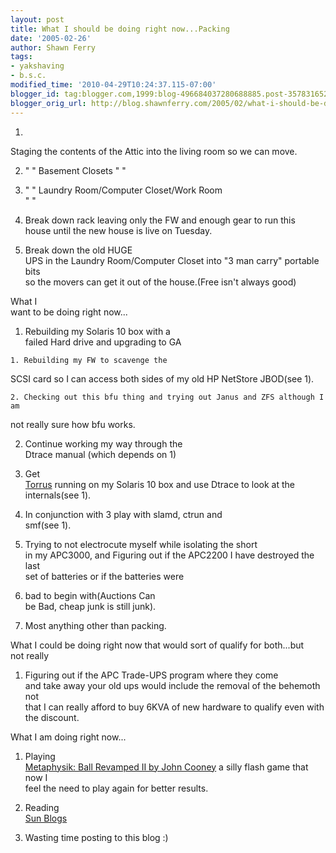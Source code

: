 ```yaml
---
layout: post
title: What I should be doing right now...Packing
date: '2005-02-26'
author: Shawn Ferry
tags:
- yakshaving
- b.s.c.
modified_time: '2010-04-29T10:24:37.115-07:00'
blogger_id: tag:blogger.com,1999:blog-496684037280688885.post-357831652802649900
blogger_orig_url: http://blog.shawnferry.com/2005/02/what-i-should-be-doing-right-nowpacking.html
---
```


  1.   
Staging the contents of the Attic into the living room so we can move.

  2. " " Basement Closets " "  

  3. " " Laundry Room/Computer Closet/Work Room   
" "  

  4. Break down rack leaving only the FW and enough gear to run this   
house until the new house is live on Tuesday.  

  5. Break down the old HUGE   
UPS in the Laundry Room/Computer Closet into "3 man carry" portable bits  
so the movers can get it out of the house.(Free isn't always good)

What I  
want to be doing right now...

  1. Rebuilding my Solaris 10 box with a   
failed Hard drive and upgrading to GA  

    1. Rebuilding my FW to scavenge the   
SCSI card so I can access both sides of my old HP NetStore JBOD(see 1).  

    2. Checking out this bfu thing and trying out Janus and ZFS although I am   
not really sure how bfu works.

  2. Continue working my way through the   
Dtrace manual (which depends on 1)  

  3. Get [  
Torrus](http://www.torrus.org) running on my Solaris 10 box and use Dtrace to
look at the  
internals(see 1).  

  4. In conjunction with 3 play with slamd, ctrun and   
smf(see 1).  

  5. Trying to not electrocute myself while isolating the short   
in my APC3000, and Figuring out if the APC2200 I have destroyed the last  
set of batteries or if the batteries were  

  6. bad to begin with(Auctions Can   
be Bad, cheap junk is still junk).

  7. Most anything other than packing.   

What I could be doing right now that would sort of qualify for both...but  
not really

  1. Figuring out if the APC Trade-UPS program where they come   
and take away your old ups would include the removal of the behemoth not  
that I can really afford to buy 6KVA of new hardware to qualify even with  
the discount.

What I am doing right now...

  1. Playing [  
Metaphysik: Ball Revamped II by John
Cooney](http://www.albinoblacksheep.com/flash/metaphysik.php) a silly flash
game that now I  
feel the need to play again for better results.

  2. Reading [  
Sun Blogs](blogs.sun.com)

  3. Wasting time posting to this blog :)

